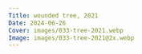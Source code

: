 ```yaml
---
Title: wounded tree, 2021
Date: 2024-06-26
Cover: images/033-tree-2021.webp
Image: images/033-tree-2021@2x.webp
---
```

